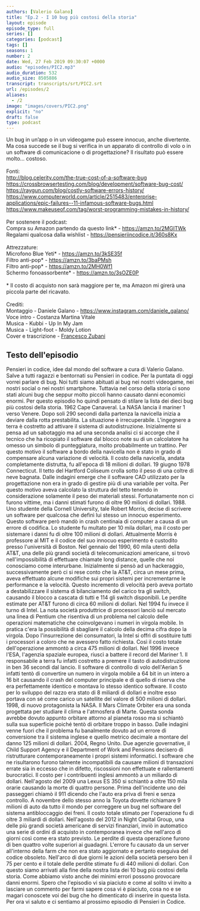 ```yaml
---
authors: [Valerio Galano]
title: "Ep.2 - I 10 bug più costosi della storia"
layout: episode
episode_type: full
series: []
categories: [podcast]
tags: []
seasons: 1
number: 2
date: Wed, 27 Feb 2019 09:30:07 +0000
audio: "episodes/PIC2.mp3"
audio_duration: 532
audio_size: 8505886
transcript: transcripts/srt/PIC2.srt
url: /episodes/2
aliases: 
  - /2
image: "images/covers/PIC2.png"
explicit: "no"
draft: false
type: podcast
---
```

Un bug in un’app o in un videogame può essere innocuo, anche divertente. Ma cosa succede se il bug si verifica in un apparato di controllo di volo o in un software di comunicacione o di progettazione? Il risultato può essere molto… costoso.<br /><br />Fonti:<br /><a href="http://blog.celerity.com/the-true-cost-of-a-software-bug" rel="noopener">http://blog.celerity.com/the-true-cost-of-a-software-bug</a> <br /><a href="https://crossbrowsertesting.com/blog/development/software-bug-cost/" rel="noopener">https://crossbrowsertesting.com/blog/development/software-bug-cost/</a> <br /><a href="https://raygun.com/blog/costly-software-errors-history/" rel="noopener">https://raygun.com/blog/costly-software-errors-history/</a> <br /><a href="https://www.computerworld.com/article/2515483/enterprise-applications/epic-failures--11-infamous-software-bugs.html" rel="noopener">https://www.computerworld.com/article/2515483/enterprise-applications/epic-failures--11-infamous-software-bugs.html</a> <br /><a href="https://www.makeuseof.com/tag/worst-programming-mistakes-in-history/" rel="noopener">https://www.makeuseof.com/tag/worst-programming-mistakes-in-history/</a> <br /><br />Per sostenere il podcast:<br />Compra su Amazon partendo da questo link* - <a href="https://amzn.to/2MGITWk" rel="noopener">https://amzn.to/2MGITWk</a>  <br />Regalami qualcosa dalla wishlist - <a href="https://pensieriincodice.it/360s8Kx" rel="noopener">https://pensieriincodice.it/360s8Kx</a><br /><br />Attrezzature:<br />Microfono Blue Yeti* - <a href="https://amzn.to/3kSE35f" rel="noopener">https://amzn.to/3kSE35f</a>  <br />Filtro anti-pop* - <a href="https://amzn.to/3baPMsh" rel="noopener">https://amzn.to/3baPMsh</a>  <br />Filtro anti-pop* - <a href="https://amzn.to/2MH0Wf1" rel="noopener">https://amzn.to/2MH0Wf1</a>  <br />Schermo fonoassorbente* - <a href="https://amzn.to/3sOZE0P" rel="noopener">https://amzn.to/3sOZE0P</a>  <br /><br />* Il costo di acquisto non sarà maggiore per te, ma Amazon mi girerà una piccola parte del ricavato. <br /><br />Crediti:<br />Montaggio - Daniele Galano - <a href="https://www.instagram.com/daniele_galano/" rel="noopener">https://www.instagram.com/daniele_galano/</a> <br />Voce intro - Costanza Martina Vitale<br />Musica - Kubbi - Up In My Jam<br />Musica - Light-foot - Moldy Lotion<br />Cover e trascrizione - <a href="https://it.linkedin.com/in/francesco-zubani-5957081a6" rel="noopener">Francesco Zubani</a>

<!-- more -->

## Testo dell'episodio

Pensieri in codice, idee dal mondo del software a cura di Valerio Galano.
Salve a tutti ragazzi e bentornati su Pensieri in codice. Per la puntata di oggi vorrei parlare di
bug. Noi tutti siamo abituati ai bug nei nostri videogame, nei nostri social o nei
nostri smartphone. Tuttavia nel corso della storia ci sono stati alcuni bug che seppur
molto piccoli hanno causato danni economici enormi. Per questo episodio ho quindi pensato
di stilare la lista dei dieci bug più costosi della storia. 1962 Cape Canaveral. La NASA lancia
il mariner 1 verso Venere. Dopo soli 290 secondi dalla partenza la navicella inizia a deviare dalla
rotta prestabilita. La situazione è irrecuperabile. L'ingegnere a terra è costretto ad attivare il
sistema di autodistruzione. Inizialmente si pensa ad un sabotaggio ma ad una seconda analisi ci si
accorge che il tecnico che ha ricopiato il software dal blocco note su di un calcolatore ha omesso un
simbolo di punteggiatura, molto probabilmente un trattino. Per questo motivo il software a
bordo della navicella non è stato in grado di compensare alcuna variazione di velocità. Il costo
della navicella, andata completamente distrutta, fu all'epoca di 18 milioni di dollari.
19 giugno 1978 Connecticut. Il tetto del Hartford Coliseum crolla sotto il peso di una coltre di
neve bagnata. Dalle indagini emerge che il software CAD utilizzato per la progettazione non era in
grado di gestire più di una variabile per volta. Per questo motivo aveva calcolato la struttura
del tetto tenendo in considerazione solamente il peso dei materiali stessi. Fortunatamente
non ci furono vittime, ma i danni stimati furono di oltre 90 milioni di dollari.
1988. Uno studente della Cornell University, tale Robert Morris, decise di scrivere un software
per qualcosa che definì lui stesso un innocuo esperimento. Questo software però mandò in
crash centinaia di computer a causa di un errore di codifica. Lo studente fu multato per 10 mila
dollari, ma il costo per sistemare i danni fu di oltre 100 milioni di dollari. Attualmente Morris
è professore al MIT e il codice del suo innocuo esperimento è custodito presso l'università di
Boston. Nel gennaio del 1990, 60 mila utenti della AT&T, una delle più grandi società di
telecomunicazioni americane, si trovò nell'impossibilità di effettuare chiamate long
distance, quelle che noi conosciamo come interurbane. Inizialmente si pensò ad un hackeraggio,
successivamente però ci si rese conto che la AT&T, circa un mese prima, aveva effettuato
alcune modifiche sui propri sistemi per incrementarne le performance e la velocità.
Questo incremento di velocità però aveva portato a destabilizzare il sistema di bilanciamento del
carico tra gli switch, causando il blocco a cascata di tutti e 114 gli switch disponibili.
Le perdite estimate per AT&T furono di circa 60 milioni di dollari.
Nel 1994 fu invece il turno di Intel. La nota società produttrice di processori
lanciò sul mercato una linea di Pentium che risentiva di un problema nel calcolo delle
operazioni matematiche che coinvolgevano i numeri in virgola mobile. In pratica c'era
la possibilità di sbagliare il calcolo della decima cifra dopo la virgola. Dopo l'insurrezione
dei consumatori, la Intel si offrì di sostituire tutti i processori a coloro che ne avessero fatto
richiesta. Così il costo totale dell'operazione ammontò a circa 475 milioni di dollari.
Nel 1996 invece l'ESA, l'agenzia spaziale europea, riuscì a battere il record del
Mariner 1. Il responsabile a terra fu infatti costretto a premere il tasto di autodistruzione
in ben 36 secondi dal lancio. Il software di controllo di volo dell'Aerian 5 infatti
tentò di convertire un numero in virgola mobile a 64 bit in un intero a 16 bit causando il crash
del computer principale e di quello di riserva che era perfettamente identico e montava lo stesso
identico software. Il costo per lo sviluppo del razzo era stato di 8 miliardi di dollari e inoltre
esso portava con sé come carico un satellite del valore di 500 milioni di dollari.
1998, di nuovo protagonista la NASA. Il Mars Climate Orbiter era una sonda progettata per
studiare il clima e l'atmosfera di Marte. Questa sonda avrebbe dovuto appunto orbitare attorno al
pianeta rosso ma si schiantò sulla sua superficie poiché tentò di orbitare troppo in basso. Dalle
indagini venne fuori che il problema fu banalmente dovuto ad un errore di conversione tra il sistema
inglese e quello metrico decimale a montare del danno 125 milioni di dollari.
2004, Regno Unito. Due agenzie governative, il Child Support Agency e il Department of Work and
Pensions decisero di ristrutturare contemporaneamente i propri sistemi informatici. I software che ne
risultarono furono talmente incompatibili da causare milioni di transazioni errate sia in
eccesso che in difetto, riscossioni non effettuate e rallentamenti burocratici. Il
costo per i contribuenti inglesi ammontò a un miliardo di dollari. Nell'agosto del 2009 una
Lexus ES 350 si schiantò a oltre 150 mila orarie causando la morte di quattro persone. Prima
dell'incidente uno dei passeggeri chiamò il 911 dicendo che l'auto era priva di freni e senza
controllo. A novembre dello stesso anno la Toyota dovette richiamare 9 milioni di auto da tutto il
mondo per correggere un bug nel software del sistema antibloccaggio dei freni. Il costo totale
stimato per l'operazione fu di oltre 3 miliardi di dollari. Nell'agosto del 2012 in Night Capital
Group, una delle più grandi società americane di servizi finanziari, inviò in automatico una
serie di ordini di acquisto in contemporanea invece che nell'arco di giorni così come era
stato previsto. Le perdite di questa operazione furono di ben quattro volte superiori ai guadagni.
L'errore fu causato da un server all'interno della farm che non era stato aggiornato e
pertanto eseguiva del codice obsoleto. Nell'arco di due giorni le azioni della
società persero ben il 75 per cento e il totale delle perdite stimate fu di 440 milioni di dollari.
Con questo siamo arrivati alla fine della nostra lista dei 10 bug più costosi della
storia. Come abbiamo visto anche dei minimi errori possono provocare danni enormi. Spero
che l'episodio vi sia piaciuto e come al solito vi invito a lasciare un commento per farmi sapere
cosa vi è piaciuto, cosa no e se magari conoscete voi dei bug che ho dimenticato di inserire in
questa lista. Per ora vi saluto e ci sentiamo al prossimo episodio di Pensieri in Codice.

